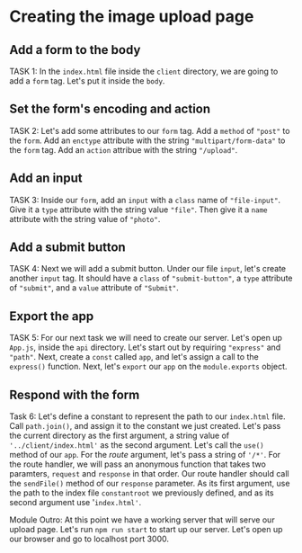 # Creating the image upload page

## Add a form to the body
TASK 1:
In the `index.html` file inside the `client` directory, we are going to add a `form` tag. Let's put it inside the `body`.

## Set the form's encoding and action
TASK 2:
Let's add some attributes to our `form` tag. Add a `method` of `"post"` to the 
`form`. Add an `enctype` attribute with the string `"multipart/form-data"` to the `form` tag. Add an `action` attribue with the string `"/upload"`. 

## Add an input
TASK 3:
Inside our `form`, add an `input` with a `class` name of `"file-input"`. Give it a `type` attribute with the string value `"file"`.
Then give it a `name` attribute with the string value of `"photo"`.

## Add a submit button
TASK 4:
Next we will add a submit button. Under our file `input`, let's create another `input` tag.
It should have a `class` of `"submit-button"`, a `type` attribute of `"submit"`, and a `value` attribute of `"Submit"`.

## Export the app
TASK 5:
For our next task we will need to create our server. Let's open up `App.js`, inside the `api` directory.
Let's start out by requiring `"express"` and `"path"`. Next, create a `const` called `app`, and let's assign a call to the `express()` function. Next, let's `export` our `app` on the `module.exports` object.

## Respond with the form
Task 6:
Let's define a constant to represent the path to our `index.html` file. Call `path.join()`, and assign it to the constant we just created. Let's pass the 
current directory as the first argument, a string value of `'../client/index.html'` as the second argument. Let's call the `use()` method of our `app`. For 
the _route_ argument, let's pass a string of `'/*'`. For the route handler, we will 
pass an anonymous function that takes two paramters, `request` and `response` in that order. Our route handler should call the `sendFile()` method of our `response` parameter. As its first argument, use the path to the index file `constantroot` we previously defined, and as its second argument use  '`index.html'`. 

Module Outro:
At this point we have a working server that will serve our upload page.
Let's run `npm run start` to start up our server. Let's open up our browser and go to localhost port 3000.
